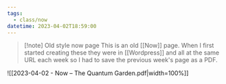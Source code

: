 ```yaml
---
tags:
  - class/now
datetime: 2023-04-02T18:59:00
---
```

> [!note] Old style now page
> This is an old [[Now]] page. When I first started creating these they were in [[Wordpress]] and all at the same URL each week so I had to save the previous week's page as a PDF. 

![[2023-04-02 - Now – The Quantum Garden.pdf|width=100%]]
